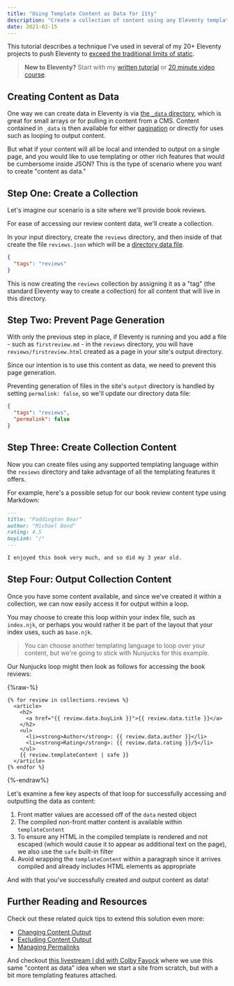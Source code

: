 ```yaml
---
title: "Using Template Content as Data for 11ty"
description: "Create a collection of content using any Eleventy templating language and learn to control the output to enable using that content as data."
date: 2021-02-15
---
```


This tutorial describes a technique I've used in several of my 20+ Eleventy projects to push Eleventy to [exceed the traditional limits of static](/posts/going-beyond-static-with-eleventy/).

> **New to Eleventy?** Start with my [written tutorial](/posts/create-your-first-basic-11ty-website/) or [20 minute video course](https://5t3ph.dev/learn-11ty).

## Creating Content as Data

One way we can create data in Eleventy is via [the `_data` directory](https://www.11ty.dev/docs/data-global/), which is great for small arrays or for pulling in content from a CMS. Content contained in `_data` is then available for either [pagination](https://www.11ty.dev/docs/pagination/#paginate-a-global-or-local-data-file) or directly for uses such as looping to output content.

But what if your content will all be local and intended to output on a single page, and you would like to use templating or other rich features that would be cumbersome inside JSON? This is the type of scenario where you want to create "content as data."

## Step One: Create a Collection

Let's imagine our scenario is a site where we'll provide book reviews.

For ease of accessing our review content data, we'll create a collection.

In your input directory, create the `reviews` directory, and then inside of that create the file `reviews.json` which will be a [directory data file](/tips/data-directory-file/).

```json
{
  "tags": "reviews"
}
```

This is now creating the `reviews` collection by assigning it as a "tag" (the standard Eleventy way to create a collection) for all content that will live in this directory.

## Step Two: Prevent Page Generation

With only the previous step in place, if Eleventy is running and you add a file - such as `firstreview.md` - in the `reviews` directory, you will have `reviews/firstreview.html` created as a page in your site's output directory.

Since our intention is to use this content as data, we need to prevent this page generation.

Preventing generation of files in the site's `output` directory is handled by setting `permalink: false`, so we'll update our directory data file:

```json
{
  "tags": "reviews",
  "permalink": false
}
```

## Step Three: Create Collection Content

Now you can create files using any supported templating language within the `reviews` directory and take advantage of all the templating features it offers.

For example, here's a possible setup for our book review content type using Markdown:

```md
---
title: "Paddington Bear"
author: "Michael Bond"
rating: 4.5
buyLink: "/"
---

I enjoyed this book very much, and so did my 3 year old.
```

## Step Four: Output Collection Content

Once you have some content available, and since we've created it within a collection, we can now easily access it for output within a loop.

You may choose to create this loop within your index file, such as `index.njk`, or perhaps you would rather it be part of the layout that your index uses, such as `base.njk`.

> You can choose another templating language to loop over your content, but we're going to stick with Nunjucks for this example.

Our Nunjucks loop might then look as follows for accessing the book reviews:

{%raw-%}

```twig
{% for review in collections.reviews %}
  <article>
    <h2>
      <a href="{{ review.data.buyLink }}">{{ review.data.title }}</a>
    </h2>
    <ul>
      <li><strong>Author</strong>: {{ review.data.author }}</li>
      <li><strong>Rating</strong>: {{ review.data.rating }}/5</li>
    </ul>
    {{ review.templateContent | safe }}
  </article>
{% endfor %}
```

{%-endraw%}

Let's examine a few key aspects of that loop for successfully accessing and outputting the data as content:

1. Front matter values are accessed off of the `data` nested object
1. The compiled non-front matter content is available within `templateContent`
1. To ensure any HTML in the compiled template is rendered and not escaped (which would cause it to appear as additional text on the page), we also use the `safe` built-in filter
1. Avoid wrapping the `templateContent` within a paragraph since it arrives compiled and already includes HTML elements as appropriate

And with that you've successfully created and output content as data!

## Further Reading and Resources

Check out these related quick tips to extend this solution even more:

- [Changing Content Output](/tips/changing-content-output/)
- [Excluding Content Output](/tips/excluding-content-output/)
- [Managing Permalinks](/tips/permalinks/)

And checkout [this livestream I did with Colby Fayock](https://www.youtube.com/watch?v=nIiOwNb7KR4) where we use this same "content as data" idea when we start a site from scratch, but with a bit more templating features attached.

